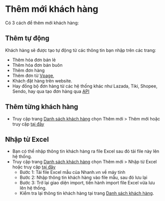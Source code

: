 # Thêm mới khách hàng

Có 3 cách để thêm mới khách hàng:

## Thêm tự động

Khách hàng sẽ được tạo tự động từ các thông tin bạn nhập trên các trang:
* Thêm hóa đơn bán lẻ
* Thêm hóa đơn bán buôn
* Thêm đơn hàng 
* Thêm đơn từ [Vpage](https://vpage.nhanh.vn), 
* Khách đặt hàng trên website.
* Hay đồng bộ đơn hàng từ các hệ thống khác như Lazada, Tiki, Shopee, Sendo, hay qua tạo đơn hàng qua [API](https://developers.nhanh.vn/send-data-to-nhanh.vn/add-2)

## Thêm từng khách hàng

* Truy cập trang [Danh sách khách hàng](https://new.nhanh.vn/customer/code/customerlist) chọn Thêm mới > Thêm mới hoặc truy cập [tại đây](https://new.nhanh.vn/customer/code/add)

## Nhập từ Excel

* Bạn có thể nhập thông tin khách hàng ra file Excel sau đó tải file này lên hệ thống.
* Truy cập trang [Danh sách khách hàng](https://new.nhanh.vn/customer/code/customerlist) chọn Thêm mới > Nhập từ Excel hoặc truy cập [tại đây](https://new.nhanh.vn/customer/code/add?tab=excel)
  * Bước 1: Tải file Excel mẫu của Nhanh.vn về máy tính
  * Bước 2: Nhập thông tin khách hàng vào file mẫu, sau đó lưu lại
  * Bước 3: Trở lại giao diện import, tiến hành import file Excel vừa lưu lên hệ thống.
  * Kiểm tra lại thông tin khách hàng tại trang [Danh sách khách hàng](https://new.nhanh.vn/customer/code/customerlist).
